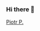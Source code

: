 ### Hi there 👋

<script src="https://platform.linkedin.com/badges/js/profile.js" async defer type="text/javascript"></script>
<div class="badge-base LI-profile-badge" data-locale="pl_PL" data-size="large" data-theme="light" data-type="HORIZONTAL" data-vanity="piotrporzuczek" data-version="v1"><a class="badge-base__link LI-simple-link" href="https://pl.linkedin.com/in/piotrporzuczek?trk=profile-badge">Piotr P.</a></div>

<!--
**PeterPorzuczek/PeterPorzuczek** is a ✨ _special_ ✨ repository because its `README.md` (this file) appears on your GitHub profile.

Here are some ideas to get you started:

- 🔭 I’m currently working on ...
- 🌱 I’m currently learning ...
- 👯 I’m looking to collaborate on ...
- 🤔 I’m looking for help with ...
- 💬 Ask me about ...
- 📫 How to reach me: ...
- 😄 Pronouns: ...
- ⚡ Fun fact: ...
-->

